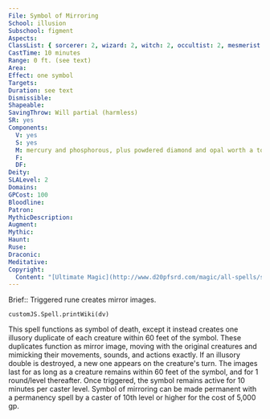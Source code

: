```yaml
---
File: Symbol of Mirroring
School: illusion
Subschool: figment
Aspects: 
ClassList: { sorcerer: 2, wizard: 2, witch: 2, occultist: 2, mesmerist: 2 }
CastTime: 10 minutes
Range: 0 ft. (see text)
Area: 
Effect: one symbol
Targets: 
Duration: see text
Dismissible: 
Shapeable: 
SavingThrow: Will partial (harmless)
SR: yes
Components:
  V: yes
  S: yes
  M: mercury and phosphorous, plus powdered diamond and opal worth a total of 100 gp
  F: 
  DF: 
Deity: 
SLALevel: 2
Domains: 
GPCost: 100
Bloodline: 
Patron: 
MythicDescription: 
Augment: 
Mythic: 
Haunt: 
Ruse: 
Draconic: 
Meditative: 
Copyright:
  Content: "[Ultimate Magic](http://www.d20pfsrd.com/magic/all-spells/s/symbol-of-mirroring)"
---
```

Brief:: Triggered rune creates mirror images.

```dataviewjs
customJS.Spell.printWiki(dv)
```

This spell functions as symbol of death, except it instead creates one illusory duplicate of each creature within 60 feet of the symbol. These duplicates function as mirror image, moving with the original creatures and mimicking their movements, sounds, and actions exactly. If an illusory double is destroyed, a new one appears on the creature's turn. The images last for as long as a creature remains within 60 feet of the symbol, and for 1 round/level thereafter. Once triggered, the symbol remains active for 10 minutes per caster level.  Symbol of mirroring can be made permanent with a permanency spell by a caster of 10th level or higher for the cost of 5,000 gp.
